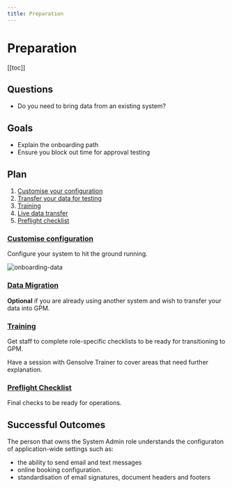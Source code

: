 ```yaml
---
title: Preparation
---
```


# Preparation

[[toc]]

## Questions

- Do you need to bring data from an existing system?

## Goals

- Explain the onboarding path
- Ensure you block out time for approval testing

## Plan

1. [Customise your configuration](./system-configuration/)
2. [Transfer your data for testing](./data-migration/)
3. [Training](./training/)
4. [Live data transfer](./live-data-transfer/)
5. [Preflight checklist](./preflight-checklist/)

### [Customise configuration](./system-configuration/)

Configure your system to hit the ground running.

![onboarding-data](https://drive.google.com/uc?id=1nv2W5JH8R3lFNCgljOuzdAH5nL1DADKm)

### [Data Migration](./data-migration/)

**Optional** if you are already using another system and wish to transfer your data into GPM.

### [Training](./training/)

Get staff to complete role-specific checklists to be ready for transitioning to GPM.

Have a session with Gensolve Trainer to cover areas that need further explanation.

### [Preflight Checklist](./preflight-checklist/)

Final checks to be ready for operations.

## Successful Outcomes

The person that owns the System Admin role understands the configuraton of application-wide settings such as:

- the ability to send email and text messages
- online booking configuration.
- standardisation of email signatures, document headers and footers
